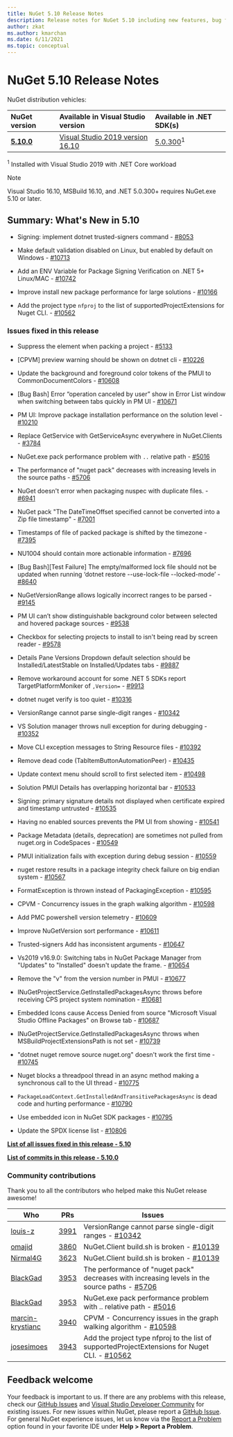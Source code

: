 ```yaml
---
title: NuGet 5.10 Release Notes
description: Release notes for NuGet 5.10 including new features, bug fixes, and DCRs.
author: zkat
ms.author: kmarchan
ms.date: 6/11/2021
ms.topic: conceptual
---
```


# NuGet 5.10 Release Notes

NuGet distribution vehicles:

| NuGet version | Available in Visual Studio version | Available in .NET SDK(s) |
|:---|:---|:---|
| [**5.10.0**](https://nuget.org/downloads) | [Visual Studio 2019 version 16.10](https://visualstudio.microsoft.com/downloads/) | [5.0.300](https://dotnet.microsoft.com/download/dotnet-core/5.0)<sup>1</sup> |

<sup>1</sup> Installed with Visual Studio 2019 with .NET Core workload
  
> [!NOTE]
> Visual Studio 16.10, MSBuild 16.10, and .NET 5.0.300+ requires NuGet.exe 5.10 or later.

## Summary: What's New in 5.10

* Signing: implement dotnet trusted-signers command - [#8053](https://github.com/NuGet/Home/issues/8053)

* Make default validation disabled on Linux, but enabled by default on Windows - [#10713](https://github.com/NuGet/Home/issues/10713)

* Add an ENV Variable for Package Signing Verification on .NET 5+ Linux/MAC - [#10742](https://github.com/NuGet/Home/issues/10742)

* Improve install new package performance for large solutions - [#10166](https://github.com/NuGet/Home/issues/10166)

* Add the project type `nfproj` to the list of supportedProjectExtensions for Nuget CLI. - [#10562](https://github.com/NuGet/Home/issues/10562)

### Issues fixed in this release

* Suppress the <requireLicenseAcceptance> element when packing a project - [#5133](https://github.com/NuGet/Home/issues/5133)

* [CPVM] preview warning should be shown on dotnet cli - [#10226](https://github.com/NuGet/Home/issues/10226)

* Update the background and foreground color tokens of the PMUI to CommonDocumentColors - [#10608](https://github.com/NuGet/Home/issues/10608)

* [Bug Bash] Error “operation canceled by user” show in Error List window when switching between tabs quickly in PM UI - [#10671](https://github.com/NuGet/Home/issues/10671)

* PM UI:  Improve package installation performance on the solution level - [#10210](https://github.com/NuGet/Home/issues/10210)

* Replace GetService with GetServiceAsync everywhere in NuGet.Clients - [#3784](https://github.com/NuGet/Home/issues/3784)

* NuGet.exe pack performance problem with `..` relative path - [#5016](https://github.com/NuGet/Home/issues/5016)

* The performance of "nuget pack" decreases with increasing levels in the source paths - [#5706](https://github.com/NuGet/Home/issues/5706)

* NuGet doesn't error when packaging nuspec with duplicate files. - [#6941](https://github.com/NuGet/Home/issues/6941)

* NuGet pack "The DateTimeOffset specified cannot be converted into a Zip file timestamp" - [#7001](https://github.com/NuGet/Home/issues/7001)

* Timestamps of file of packed package is shifted by the timezone - [#7395](https://github.com/NuGet/Home/issues/7395)

* NU1004 should contain more actionable information  - [#7696](https://github.com/NuGet/Home/issues/7696)

* [Bug Bash][Test Failure] The empty/malformed lock file should not be updated when running ‘dotnet restore --use-lock-file --locked-mode’ - [#8640](https://github.com/NuGet/Home/issues/8640)

* NuGetVersionRange allows logically incorrect ranges to be parsed - [#9145](https://github.com/NuGet/Home/issues/9145)

* PM UI can’t show distinguishable background color between selected and hovered package sources - [#9538](https://github.com/NuGet/Home/issues/9538)

* Checkbox for selecting projects to install to isn't being read by screen reader - [#9578](https://github.com/NuGet/Home/issues/9578)

* Details Pane Versions Dropdown default selection should be Installed/LatestStable on Installed/Updates tabs - [#9887](https://github.com/NuGet/Home/issues/9887)

* Remove workaround account for some .NET 5 SDKs report TargetPlatformMoniker of ` ,Version= ` - [#9913](https://github.com/NuGet/Home/issues/9913)

* dotnet nuget verify is too quiet - [#10316](https://github.com/NuGet/Home/issues/10316)

* VersionRange cannot parse single-digit ranges - [#10342](https://github.com/NuGet/Home/issues/10342)

* VS Solution manager throws null exception for during debugging - [#10352](https://github.com/NuGet/Home/issues/10352)

* Move CLI exception messages to String Resource files - [#10392](https://github.com/NuGet/Home/issues/10392)

* Remove dead code (TabItemButtonAutomationPeer) - [#10435](https://github.com/NuGet/Home/issues/10435)

* Update context menu should scroll to first selected item - [#10498](https://github.com/NuGet/Home/issues/10498)

* Solution PMUI Details has overlapping horizontal bar - [#10533](https://github.com/NuGet/Home/issues/10533)

* Signing:  primary signature details not displayed when certificate expired and timestamp untrusted - [#10535](https://github.com/NuGet/Home/issues/10535)

* Having no enabled sources prevents the PM UI from showing - [#10541](https://github.com/NuGet/Home/issues/10541)

* Package Metadata (details, deprecation) are sometimes not pulled from nuget.org in CodeSpaces - [#10549](https://github.com/NuGet/Home/issues/10549)

* PMUI initialization fails with exception during debug session - [#10559](https://github.com/NuGet/Home/issues/10559)

* nuget restore results in a package integrity check failure on big endian system - [#10567](https://github.com/NuGet/Home/issues/10567)

* FormatException is thrown instead of PackagingException - [#10595](https://github.com/NuGet/Home/issues/10595)

* CPVM - Concurrency issues in the graph walking algorithm - [#10598](https://github.com/NuGet/Home/issues/10598)

* Add PMC powershell version telemetry - [#10609](https://github.com/NuGet/Home/issues/10609)

* Improve NuGetVersion sort performance - [#10611](https://github.com/NuGet/Home/issues/10611)

* Trusted-signers Add has inconsistent arguments - [#10647](https://github.com/NuGet/Home/issues/10647)

* Vs2019 v16.9.0: Switching tabs in NuGet Package Manager from "Updates" to "Installed" doesn't update the frame. - [#10654](https://github.com/NuGet/Home/issues/10654)

* Remove the "v" from the version number in PMUI - [#10677](https://github.com/NuGet/Home/issues/10677)

* INuGetProjectService.GetInstalledPackagesAsync throws before receiving CPS project system nomination - [#10681](https://github.com/NuGet/Home/issues/10681)

* Embedded Icons cause Access Denied from source "Microsoft Visual Studio Offline Packages" on Browse tab - [#10687](https://github.com/NuGet/Home/issues/10687)

* INuGetProjectService.GetInstalledPackagesAsync throws when MSBuildProjectExtensionsPath is not set - [#10739](https://github.com/NuGet/Home/issues/10739)

* "dotnet nuget remove source nuget.org" doesn't work the first time - [#10745](https://github.com/NuGet/Home/issues/10745)

* Nuget blocks a threadpool thread in an async method making a synchronous call to the UI thread - [#10775](https://github.com/NuGet/Home/issues/10775)

* `PackageLoadContext.GetInstalledAndTransitivePackagesAsync` is dead code and hurting performance - [#10790](https://github.com/NuGet/Home/issues/10790)

* Use embedded icon in NuGet SDK packages - [#10795](https://github.com/NuGet/Home/issues/10795)

* Update the SPDX license list - [#10806](https://github.com/NuGet/Home/issues/10806)

**[List of all issues fixed in this release - 5.10](https://app.zenhub.com/workspaces/nuget-client-team-55aec9a240305cf007585881/reports/release?release=Z2lkOi8vcmFwdG9yL1JlbGVhc2UvNTY2MTQ)**
  
**[List of commits in this release - 5.10.0](https://github.com/NuGet/NuGet.Client/compare/5.9.0.7134...5.10.0.7240)**
  
### Community contributions

Thank you to all the contributors who helped make this NuGet release awesome!

|Who|PRs|Issues|
|----|----|----|
[louis-z](https://github.com/louis-z) | [3991](https://github.com/NuGet/NuGet.Client/pull/3991) | VersionRange cannot parse single-digit ranges - [#10342](https://github.com/NuGet/Home/issues/10342)
[omajid](https://github.com/omajid) | [3860](https://github.com/NuGet/NuGet.Client/pull/3860) | NuGet.Client build.sh is broken - [#10139](https://github.com/NuGet/Home/issues/10139)
[Nirmal4G](https://github.com/Nirmal4G) | [3623](https://github.com/NuGet/NuGet.Client/pull/3623) | NuGet.Client build.sh is broken - [#10139](https://github.com/NuGet/Home/issues/10139)
[BlackGad](https://github.com/BlackGad) | [3953](https://github.com/NuGet/NuGet.Client/pull/3953) | The performance of "nuget pack" decreases with increasing levels in the source paths - [#5706](https://github.com/NuGet/Home/issues/5706)
[BlackGad](https://github.com/BlackGad) | [3953](https://github.com/NuGet/NuGet.Client/pull/3953) | NuGet.exe pack performance problem with .. relative path - [#5016](https://github.com/NuGet/Home/issues/5016)
[marcin-krystianc](https://github.com/marcin-krystianc) | [3940](https://github.com/NuGet/NuGet.Client/pull/3940) | CPVM - Concurrency issues in the graph walking algorithm - [#10598](https://github.com/NuGet/Home/issues/10598)
[josesimoes](https://github.com/josesimoes) | [3943](https://github.com/NuGet/NuGet.Client/pull/3943) | Add the project type nfproj to the list of supportedProjectExtensions for Nuget CLI. - [#10562](https://github.com/NuGet/Home/issues/10562)

## Feedback welcome

Your feedback is important to us.  If there are any problems with this release, check our
[GitHub Issues](https://github.com/NuGet/Home/issues) and
[Visual Studio Developer Community](https://developercommunity.visualstudio.com/)
for existing issues.  For new issues within NuGet, please report a
[GitHub Issue](https://github.com/NuGet/Home/issues/new).
For general NuGet experience issues, let us know via the
[Report a Problem](/visualstudio/ide/how-to-report-a-problem-with-visual-studio)
option found in your favorite IDE under **Help > Report a Problem**.
